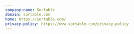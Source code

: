 ```yaml
---
company-name: Sortable
domain: sortable.com
home: https://sortable.com/
privacy-policy: https://www.sortable.com/privacy-policy
---
```




